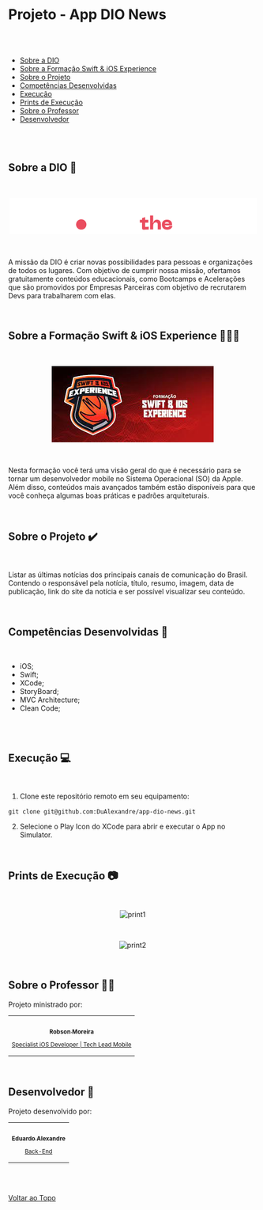 <a id='ancora'></a>
# Projeto - App DIO News

<br><br>

- [Sobre a DIO](#ancora1) <br>
- [Sobre a Formação Swift & iOS Experience](#ancora2) <br>
- [Sobre o Projeto](#ancora3) <br>
- [Competências Desenvolvidas](#ancora4) <br>
- [Execução](#ancora5) <br>
- [Prints de Execução](#ancora6) <br>
- [Sobre o Professor](#ancora7) <br>
- [Desenvolvedor](#ancora8)

<br><br>

<a id="ancora1"></a>

## Sobre a DIO 🏫

<br>

<p align="center">
  <img src="./AppDIONews/SupportingFiles/pics/dio.png" alt="dio-logo">
</p>

<br>

A missão da DIO é criar novas possibilidades para pessoas e organizações de todos os lugares. Com objetivo de cumprir nossa missão, ofertamos gratuitamente conteúdos educacionais, como Bootcamps e Acelerações que são promovidos por Empresas Parceiras com objetivo de recrutarem Devs para trabalharem com elas. 

<br>

<a id="ancora2"></a>

## Sobre a Formação Swift & iOS Experience 👨🏽‍💻

<br>

<p align="center">
  <img src="./AppDIONews/SupportingFiles/pics/SWIFT.jpeg" alt="formation-logo">
</p>

<br>

Nesta formação você terá uma visão geral do que é necessário para se tornar um desenvolvedor mobile no Sistema Operacional (SO) da Apple. Além disso, conteúdos mais avançados também estão disponíveis para que você conheça algumas boas práticas e padrões arquiteturais.

<br>

<a id="ancora3"></a>
## Sobre o Projeto ✔️

<br>

Listar as últimas notícias dos principais canais de comunicação do Brasil. Contendo o responsável pela notícia, título, resumo, imagem, data de publicação, link do site da notícia e ser possível visualizar seu conteúdo.

<br>

<a id="ancora4"></a>
## Competências Desenvolvidas 📝

<br>

* iOS;
* Swift;
* XCode;
* StoryBoard;
* MVC Architecture;
* Clean Code;

<br>

<br>

<a id="ancora5"></a>
## Execução 💻

<br>

1. Clone este repositório remoto em seu equipamento:
```
git clone git@github.com:DuAlexandre/app-dio-news.git
```
2. Selecione o Play Icon do XCode para abrir e executar o App no Simulator.

<br>

<a id="ancora6"></a>
## Prints de Execução 📷

<br>

<p align="center">
  <img src="./AppDIONews/SupportingFiles/pics/Captura de Tela 2023-01-28 às 18.45.51" alt="print1">
</p>

<br>

<p align="center">
  <img src="./AppDIONews/SupportingFiles/pics/print20.png" alt="print2">
</p>

<br>

<a id="ancora7"></a>
## Sobre o Professor 🧑‍🏫

Projeto ministrado por:

<table>
  <tr>
    <td align="center">
      <a target="_blank" href="https://www.linkedin.com/in/moreirarobson/">
        <img src="https://avatars.githubusercontent.com/u/5639827?v=4" width="100px;" alt=""/><br>
        <sub>
          <b>Robson Moreira</b>
          <p>Specialist iOS Developer | Tech Lead Mobile</p>
        </sub>
      </a>
    </td>
  </tr>
</table>

<br>

<a id="ancora8"></a>
## Desenvolvedor 🤝

Projeto desenvolvido por:

<table>
  <tr>
    <td align="center">
      <a target="_blank" href="https://www.linkedin.com/in/eduardo-alexandre025/">
        <img src="https://avatars.githubusercontent.com/u/95940707?s=96&v=4" width="100px;" alt=""/><br>
        <sub>
          <b>Eduardo Alexandre</b>
           <p>Back-End</p>
        </sub>
      </a>
    </td>
  </tr>
</table>

<br><br>

[Voltar ao Topo](#ancora)
